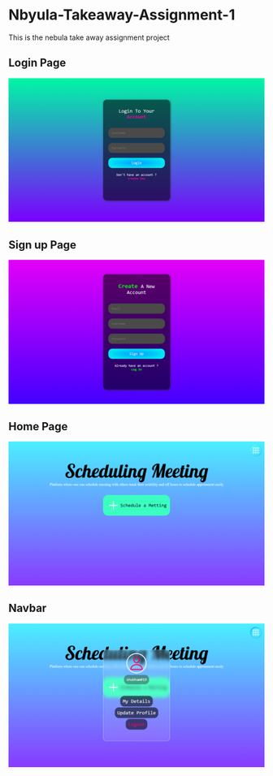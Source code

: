 # Nbyula-Takeaway-Assignment-1
This is the nebula take away assignment project 
<h2>Login Page</h2>
<img src="./img/Screenshot (978).png"/>
<h2>Sign up Page</h2>
<img src="./img/Screenshot (979).png"/>
<h2>Home Page</h2>
<img src="./img/Screenshot (980).png"/>
<h2>Navbar</h2>
<img src="./img/Screenshot (981).png"/>
